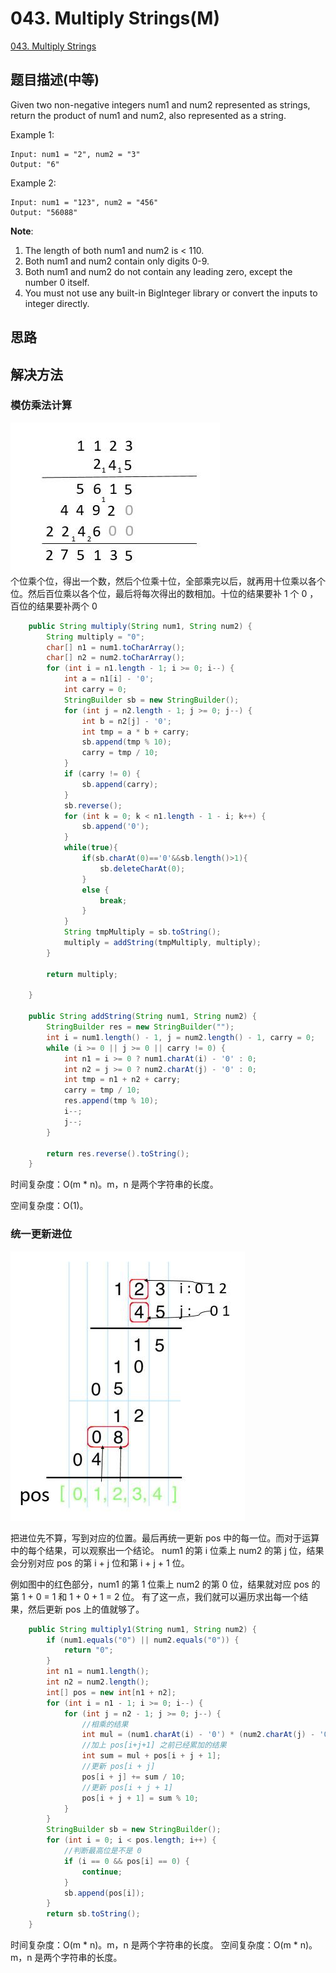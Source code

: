 # 043. Multiply Strings\(M\)

[043. Multiply Strings](https://leetcode-cn.com/problems/multiply-strings/)

## 题目描述\(中等\)

Given two non-negative integers num1 and num2 represented as strings, return the product of num1 and num2, also represented as a string.

Example 1:

```
Input: num1 = "2", num2 = "3"
Output: "6"
```

Example 2:

```
Input: num1 = "123", num2 = "456"
Output: "56088"
```

**Note**:  
1. The length of both num1 and num2 is &lt; 110.  
2. Both num1 and num2 contain only digits 0-9.  
3. Both num1 and num2 do not contain any leading zero, except the number 0 itself.  
4. You must not use any built-in BigInteger library or convert the inputs to integer directly.

## 思路

## 解决方法

### 模仿乘法计算

![](../assets/leetcode-note/001-100/043-s-1-1.png)  
个位乘个位，得出一个数，然后个位乘十位，全部乘完以后，就再用十位乘以各个位。然后百位乘以各个位，最后将每次得出的数相加。十位的结果要补 1 个 0 ，百位的结果要补两个 0

```java
    public String multiply(String num1, String num2) {
        String multiply = "0";
        char[] n1 = num1.toCharArray();
        char[] n2 = num2.toCharArray();
        for (int i = n1.length - 1; i >= 0; i--) {
            int a = n1[i] - '0';
            int carry = 0;
            StringBuilder sb = new StringBuilder();
            for (int j = n2.length - 1; j >= 0; j--) {
                int b = n2[j] - '0';
                int tmp = a * b + carry;
                sb.append(tmp % 10);
                carry = tmp / 10;
            }
            if (carry != 0) {
                sb.append(carry);
            }
            sb.reverse();
            for (int k = 0; k < n1.length - 1 - i; k++) {
                sb.append('0');
            }
            while(true){
                if(sb.charAt(0)=='0'&&sb.length()>1){
                    sb.deleteCharAt(0);
                }
                else {
                    break;
                }
            }
            String tmpMultiply = sb.toString();
            multiply = addString(tmpMultiply, multiply);
        }

        return multiply;

    }

    public String addString(String num1, String num2) {
        StringBuilder res = new StringBuilder("");
        int i = num1.length() - 1, j = num2.length() - 1, carry = 0;
        while (i >= 0 || j >= 0 || carry != 0) {
            int n1 = i >= 0 ? num1.charAt(i) - '0' : 0;
            int n2 = j >= 0 ? num2.charAt(j) - '0' : 0;
            int tmp = n1 + n2 + carry;
            carry = tmp / 10;
            res.append(tmp % 10);
            i--;
            j--;
        }

        return res.reverse().toString();
    }
```

时间复杂度：O\(m \* n\)。m，n 是两个字符串的长度。

空间复杂度：O\(1\)。

### 统一更新进位


![](../assets/leetcode-note/001-100/043-s-2-1.png)

把进位先不算，写到对应的位置。最后再统一更新 pos 中的每一位。而对于运算中的每个结果，可以观察出一个结论。
num1 的第 i 位乘上 num2 的第 j 位，结果会分别对应 pos 的第 i + j 位和第 i + j + 1 位。

例如图中的红色部分，num1 的第 1 位乘上 num2 的第 0 位，结果就对应 pos 的第 1 + 0 = 1 和 1 + 0 + 1 = 2 位。
有了这一点，我们就可以遍历求出每一个结果，然后更新 pos 上的值就够了。

```java
    public String multiply1(String num1, String num2) {
        if (num1.equals("0") || num2.equals("0")) {
            return "0";
        }
        int n1 = num1.length();
        int n2 = num2.length();
        int[] pos = new int[n1 + n2];
        for (int i = n1 - 1; i >= 0; i--) {
            for (int j = n2 - 1; j >= 0; j--) {
                //相乘的结果
                int mul = (num1.charAt(i) - '0') * (num2.charAt(j) - '0');
                //加上 pos[i+j+1] 之前已经累加的结果
                int sum = mul + pos[i + j + 1];
                //更新 pos[i + j]
                pos[i + j] += sum / 10;
                //更新 pos[i + j + 1]
                pos[i + j + 1] = sum % 10;
            }
        }
        StringBuilder sb = new StringBuilder();
        for (int i = 0; i < pos.length; i++) {
            //判断最高位是不是 0
            if (i == 0 && pos[i] == 0) {
                continue;
            }
            sb.append(pos[i]);
        }
        return sb.toString();
    }
```
时间复杂度：O\(m \* n\)。m，n 是两个字符串的长度。
空间复杂度：O\(m \* n\)。m，n 是两个字符串的长度。



